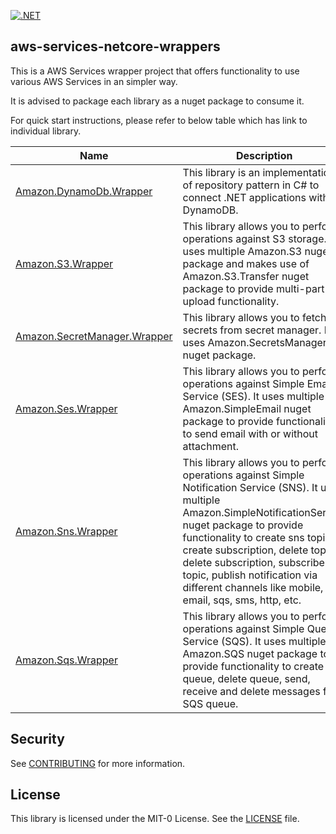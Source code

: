 [![.NET](https://github.com/ankushjain358/aws-services-netcore-wrappers/actions/workflows/dotnet.yml/badge.svg)](https://github.com/ankushjain358/aws-services-netcore-wrappers/actions/workflows/dotnet.yml)

## aws-services-netcore-wrappers

This is a AWS Services wrapper project that offers functionality to use various AWS Services in an simpler way.


It is advised to package each library as a nuget package to consume it.

For quick start instructions, please refer to below table which has link to individual library.

| Name                                                                  | Description                                                                                                           |
|-----------------------------------------------------------------------|-----------------------------------------------------------------------------------------------------------------------|
| [Amazon.DynamoDb.Wrapper](src/Amazon.DynamoDb.Wrapper/README.MD)                                   | This library is an implementation of repository pattern in C# to connect .NET applications with DynamoDB.      |
| [Amazon.S3.Wrapper](src/Amazon.S3.Wrapper/README.MD)                           | This library allows you to perform operations against S3 storage. It uses multiple Amazon.S3 nuget package and makes use of Amazon.S3.Transfer nuget package to provide multi-part upload functionality.                                                                  |
| [Amazon.SecretManager.Wrapper](src/Amazon.SecretManager.Wrapper/README.MD) | This library allows you to fetch secrets from secret manager. It uses Amazon.SecretsManager nuget package.                         |
| [Amazon.Ses.Wrapper](src/Amazon.Ses.Wrapper/README.MD)       | This library allows you to perform operations against Simple Email Service (SES). It uses multiple Amazon.SimpleEmail nuget package to provide functionality to send email with or without attachment.                                                      |
| [Amazon.Sns.Wrapper](src/Amazon.Sns.Wrapper/README.md) | This library allows you to perform operations against Simple Notification Service (SNS). It uses multiple Amazon.SimpleNotificationService nuget package to provide functionality to create sns topic, create subscription, delete topic, delete subscription, subscribe to a topic, publish notification via different channels like mobile, email, sqs, sms, http, etc.                                                                            |
| [Amazon.Sqs.Wrapper](src/Amazon.Sqs.Wrapper/README.MD) | This library allows you to perform operations against Simple Queue Service (SQS). It uses multiple Amazon.SQS nuget package to provide functionality to create queue, delete queue, send, receive and delete messages from SQS queue.       |


## Security

See [CONTRIBUTING](CONTRIBUTING.md#security-issue-notifications) for more information.

## License

This library is licensed under the MIT-0 License. See the [LICENSE](LICENSE) file.
